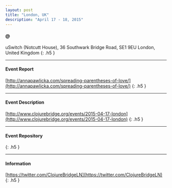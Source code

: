 ```yaml
---
layout: post
title: "London, UK"
description: "April 17 - 18, 2015"
---
```


#### @

uSwitch (Notcutt House), 36 Southwark Bridge Road, SE1 9EU London, United Kingdom
{: .h5 }

---

#### Event Report

[http://annapawlicka.com/spreading-parentheses-of-love/](http://annapawlicka.com/spreading-parentheses-of-love/)
{: .h5 }

---

#### Event Description

[http://www.clojurebridge.org/events/2015-04-17-london](http://www.clojurebridge.org/events/2015-04-17-london)
{: .h5 }

---

#### Event Repository

{: .h5 }

---

#### Information

[https://twitter.com/ClojureBridgeLN](https://twitter.com/ClojureBridgeLN)
{: .h5 }